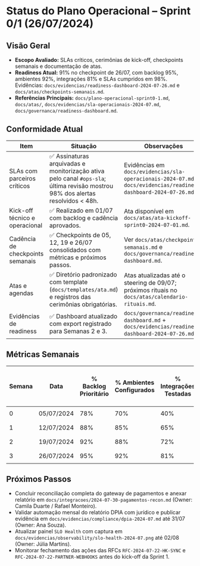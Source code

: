 # Status do Plano Operacional – Sprint 0/1 (26/07/2024)

## Visão Geral
- **Escopo Avaliado:** SLAs críticos, cerimônias de kick-off, checkpoints semanais e documentação de atas.
- **Readiness Atual:** 91% no checkpoint de 26/07, com backlog 95%, ambientes 92%, integrações 81% e SLAs cumpridos em 98%. Evidências: `docs/evidencias/readiness-dashboard-2024-07-26.md` e `docs/atas/checkpoints-semanais.md`.
- **Referências Principais:** `docs/plano-operacional-sprint0-1.md`, `docs/atas/`, `docs/evidencias/sla-operacionais-2024-07.md`, `docs/governanca/readiness-dashboard.md`.

## Conformidade Atual
| Item | Situação | Observações |
| --- | --- | --- |
| SLAs com parceiros críticos | ✅ Assinaturas arquivadas e monitorização ativa pelo canal `#ops-sla`; última revisão mostrou 98% dos alertas resolvidos < 48h. | Evidências em `docs/evidencias/sla-operacionais-2024-07.md` e `docs/evidencias/readiness-dashboard-2024-07-26.md`. |
| Kick-off técnico e operacional | ✅ Realizado em 01/07 com backlog e cadência aprovados. | Ata disponível em `docs/atas/ata-kickoff-sprint0-2024-07-01.md`. |
| Cadência de checkpoints semanais | ✅ Checkpoints de 05, 12, 19 e 26/07 consolidados com métricas e próximos passos. | Ver `docs/atas/checkpoints-semanais.md` e `docs/governanca/readiness-dashboard.md`. |
| Atas e agendas | ✅ Diretório padronizado com template (`docs/templates/ata.md`) e registros das cerimônias obrigatórias. | Atas atualizadas até o steering de 09/07; próximos rituais no `docs/atas/calendario-rituais.md`. |
| Evidências de readiness | ✅ Dashboard atualizado com export registrado para Semanas 2 e 3. | `docs/governanca/readiness-dashboard.md` + `docs/evidencias/readiness-dashboard-2024-07-26.md`. |

## Métricas Semanais
| Semana | Data | % Backlog Prioritário | % Ambientes Configurados | % Integrações Testadas | % Alertas dentro do SLA (<48h) | Fonte |
| --- | --- | --- | --- | --- | --- | --- |
| 0 | 05/07/2024 | 78% | 70% | 40% | N/D | `docs/atas/checkpoints-semanais.md` |
| 1 | 12/07/2024 | 88% | 85% | 65% | N/D | `docs/atas/checkpoints-semanais.md` |
| 2 | 19/07/2024 | 92% | 88% | 72% | 96% | `docs/evidencias/readiness-dashboard-2024-07-26.md` |
| 3 | 26/07/2024 | 95% | 92% | 81% | 98% | `docs/evidencias/readiness-dashboard-2024-07-26.md` |

## Próximos Passos
- Concluir reconciliação completa do gateway de pagamentos e anexar relatório em `docs/integracoes/2024-07-30-pagamentos-recon.md` (Owner: Camila Duarte / Rafael Monteiro).
- Validar automação mensal do relatório DPIA com jurídico e publicar evidência em `docs/evidencias/compliance/dpia-2024-07.md` até 31/07 (Owner: Ana Souza).
- Atualizar painel `SLO Health` com captura em `docs/evidencias/observability/slo-health-2024-07.png` até 02/08 (Owner: Júlia Martins).
- Monitorar fechamento das ações das RFCs `RFC-2024-07-22-HK-SYNC` e `RFC-2024-07-22-PARTNER-WEBHOOKS` antes do kick-off da Sprint 1.
